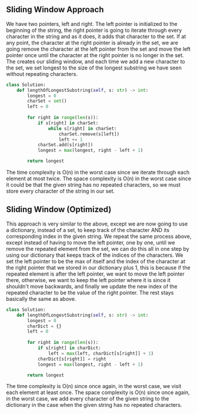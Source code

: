 ## Sliding Window Approach
We have two pointers, left and right. The left pointer is initialized to the beginning of the string, the right pointer is going to iterate through every character in the string and as it does, it adds that character to the set. If at any point, the character at the right pointer is already in the set, we are going remove the character at the left pointer from the set and move the left pointer once until the character at the right pointer is no longer in the set. The creates our sliding window, and each time we add a new character to the set, we set longest to the size of the longest substring we have seen without repeating characters.
``` python
class Solution:
    def lengthOfLongestSubstring(self, s: str) -> int:
        longest = 0
        charSet = set()
        left = 0
  
        for right in range(len(s)):
            if s[right] in charSet:
                while s[right] in charSet:
                    charSet.remove(s[left])
                    left += 1
            charSet.add(s[right])
            longest = max(longest, right - left + 1)

        return longest
```
The time complexity is O(n) in the worst case since we iterate through each element at most twice. The space complexity is O(n) in the worst case since it could be that the given string has no repeated characters, so we must store every character of the string in our set.
## Sliding Window (Optimized)
This approach is very similar to the above, except we are now going to use a dictionary, instead of a set, to keep track of the character AND its corresponding index in the given string. We repeat the same process above, except instead of having to move the left pointer, one by one, until we remove the repeated element from the set, we can do this all in one step by using our dictionary that keeps track of the indices of the characters. We set the left pointer to be the max of itself and the index of the character at the right pointer that we stored in our dictionary plus 1, this is because if the repeated element is after the left pointer, we want to move the left pointer there, otherwise, we want to keep the left pointer where it is since it shouldn't move backwards, and finally we update the new index of the repeated character to be the value of the right pointer. The rest stays basically the same as above.
``` python
class Solution:
    def lengthOfLongestSubstring(self, s: str) -> int:
        longest = 0
        charDict = {}
        left = 0
  
        for right in range(len(s)):
            if s[right] in charDict:
                left = max(left, charDict[s[right]] + 1)
            charDict[s[right]] = right
            longest = max(longest, right - left + 1)

        return longest
```
The time complexity is O(n) since once again, in the worst case, we visit each element at least once. The space complexity is O(n) since once again, in the worst case, we add every character of the given string to the dictionary in the case when the given string has no repeated characters.